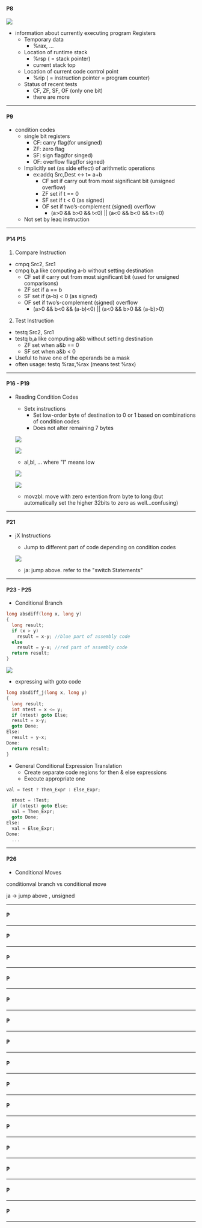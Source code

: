 #### P8
![](https://i.imgur.com/dtw7v3K.png)

- information about currently executing program Registers
  - Temporary data
    - %rax, ...
  - Location of runtime stack
    - %rsp ( = stack pointer)
    - current stack top
  - Location of current code control point
    - %rip ( = instruction pointer = program counter)
  - Status of recent tests
    - CF, ZF, SF, OF (only one bit)
    - there are more
---

#### P9
- condition codes
  - single bit registers
    - CF: carry flag(for unsigned)
    - ZF: zero flag
    - SF: sign flag(for singed)
    - OF: overflow flag(for signed)
  - Implicitly set (as side effect) of arithmetic operations
    - ex:addq Src,Dest <-> t= a+b
      - CF set if carry out from most significant bit (unsigned overflow)
      - ZF set if t == 0
      - SF set if t < 0 (as signed)
      - OF set if two’s-complement (signed) overflow 
        - (a>0 && b>0 && t<0) || (a<0 && b<0 && t>=0)
  - Not set by leaq instruction

---

#### P14 P15
1. Compare Instruction
  - cmpq Src2, Src1
  - cmpq b,a like computing a-b without setting destination
    - CF set if carry out from most significant bit (used for unsigned comparisons)
    - ZF set if a == b
    - SF set if (a-b) < 0 (as signed)
    - OF set if two’s-complement (signed) overflow
      - (a>0 && b<0 && (a-b)<0) || (a<0 && b>0 && (a-b)>0)
2. Test Instruction
  - testq Src2, Src1
  - testq b,a like computing a&b without setting destination
    - ZF set when a&b == 0
    - SF set when a&b < 0
  - Useful to have one of the operands be a mask
  - often usage: testq %rax,%rax (means test %rax)

---

#### P16 - P19
- Reading Condition Codes
  - Setx instructions
    - Set low-order byte of destination to 0 or 1 based on combinations of condition codes
    - Does not alter remaining 7 bytes

  ![](https://i.imgur.com/KY5ZHGc.png)
  
  ![](https://i.imgur.com/XBQyulO.png)
  
  - al,bl, ... where "l" means low


  ![](https://i.imgur.com/ajLADph.png)
  
  ![](https://i.imgur.com/6Wr8dCL.png)
  
  - movzbl: move with zero extention from byte to long (but automatically set the higher 32bits to zero as well...confusing)

---

#### P21
- jX Instructions
  - Jump to different part of code depending on condition codes
  
  ![](https://i.imgur.com/cdsV5Gv.png)
  
  - ja: jump above. refer to the "switch Statements"

---

#### P23 - P25
- Conditional Branch

```c
long absdiff(long x, long y)
{
  long result;
  if (x > y)
    result = x-y; //blue part of assembly code
  else
    result = y-x; //red part of assembly code
  return result;
}
```
![](https://i.imgur.com/JKmhIop.png)

- expressing with goto code
```c
long absdiff_j(long x, long y)
{
  long result;
  int ntest = x <= y;
  if (ntest) goto Else;
  result = x-y;
  goto Done;
Else:
  result = y-x;
Done:
  return result;
}
```

- General Conditional Expression Translation
  - Create separate code regions for then & else expressions
  - Execute appropriate one
  
```c
val = Test ? Then_Expr : Else_Expr;
```
```c
  ntest = !Test;
  if (ntest) goto Else;
  val = Then_Expr;
  goto Done;
Else:
  val = Else_Expr;
Done:
  ...
```
---

#### P26
- Conditional Moves

conditionval branch vs conditional move

ja -> jump above , unsigned

---

#### P
---
#### P
---
#### P
---
#### P
---
#### P
---
#### P
---
#### P
---
#### P
---
#### P
---
#### P
---
#### P
---
#### P
---
#### P
---
#### P
---
#### P
---
